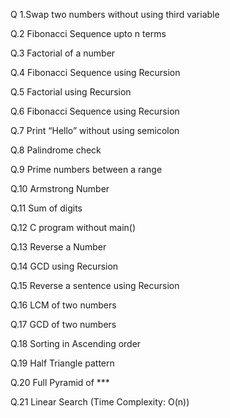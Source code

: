 Q 1.Swap two numbers without using third variable

Q.2 Fibonacci Sequence upto  n terms

Q.3 Factorial of a number

Q.4 Fibonacci Sequence using Recursion

Q.5 Factorial using Recursion

Q.6 Fibonacci Sequence using Recursion

Q.7 Print “Hello” without using semicolon 

Q.8 Palindrome check

Q.9 Prime numbers between a range 

Q.10 Armstrong Number 

Q.11 Sum of digits

Q.12 C program without main()

Q.13 Reverse a Number 

Q.14 GCD using Recursion

Q.15 Reverse a sentence using Recursion

Q.16 LCM of two numbers

Q.17 GCD of two numbers

Q.18 Sorting in Ascending order

Q.19 Half Triangle pattern

Q.20 Full Pyramid of ***

Q.21 Linear Search (Time Complexity: O(n))
